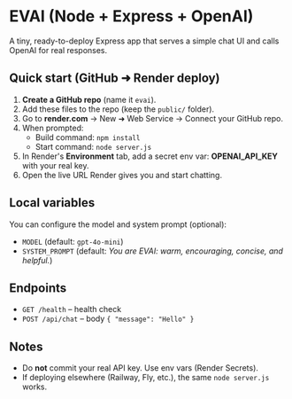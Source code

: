 # EVAI (Node + Express + OpenAI)

A tiny, ready-to-deploy Express app that serves a simple chat UI and calls OpenAI for real responses.

## Quick start (GitHub ➜ Render deploy)

1. **Create a GitHub repo** (name it `evai`).
2. Add these files to the repo (keep the `public/` folder).
3. Go to **render.com** → New ➜ Web Service → Connect your GitHub repo.
4. When prompted:
   - Build command: `npm install`
   - Start command: `node server.js`
5. In Render's **Environment** tab, add a secret env var: **OPENAI_API_KEY** with your real key.
6. Open the live URL Render gives you and start chatting.

## Local variables
You can configure the model and system prompt (optional):
- `MODEL` (default: `gpt-4o-mini`)
- `SYSTEM_PROMPT` (default: *You are EVAI: warm, encouraging, concise, and helpful.*)

## Endpoints
- `GET /health` – health check
- `POST /api/chat` – body `{ "message": "Hello" }`

## Notes
- Do **not** commit your real API key. Use env vars (Render Secrets).
- If deploying elsewhere (Railway, Fly, etc.), the same `node server.js` works.
